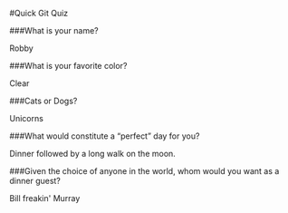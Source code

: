 #Quick Git Quiz

###What is your name?

Robby

###What is your favorite color?

Clear

###Cats or Dogs?

Unicorns

###What would constitute a “perfect” day for you?

Dinner followed by a long walk on the moon.

###Given the choice of anyone in the world, whom would you want as a dinner guest?

Bill freakin' Murray
